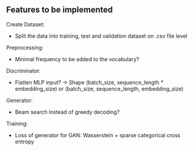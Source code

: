 ## Features to be implemented

Create Dataset:
- Split the data into training, test and validation dataset on .csv file level

Preprocessing:
- Minimal frequency to be added to the vocabulary?

Discriminator:
- Flatten MLP input? -> Shape (batch_size, sequence_length * embedding_size) or (batch_size, sequence_length, embedding_size)

Generator:
- Beam search instead of greedy decoding?

Training:
- Loss of generator for GAN: Wasserstein + sparse categorical cross entropy
